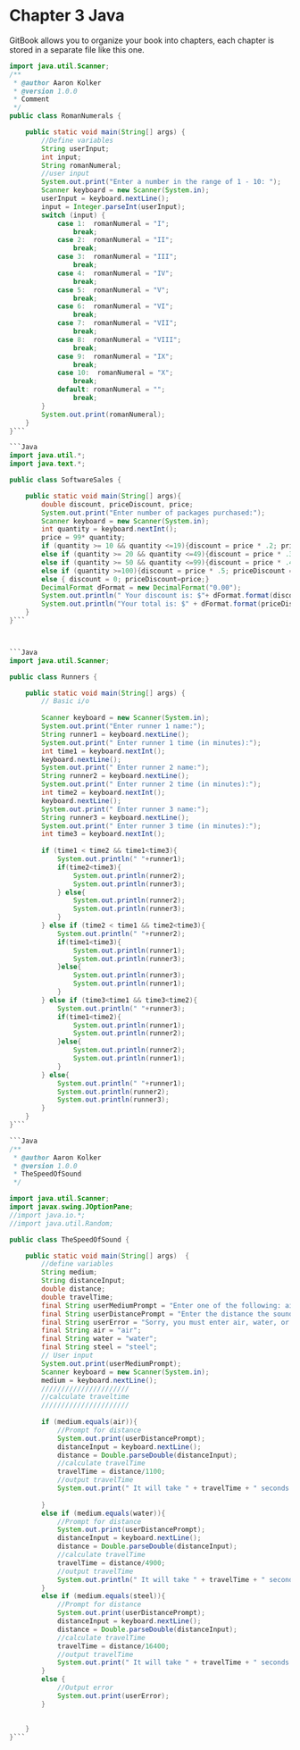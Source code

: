 # Chapter 3 Java

GitBook allows you to organize your book into chapters, each chapter is stored in a separate file like this one.

```Java
import java.util.Scanner;
/**
 * @author Aaron Kolker
 * @version 1.0.0
 * Comment
 */
public class RomanNumerals {

    public static void main(String[] args) {
        //Define variables
        String userInput;
        int input;
        String romanNumeral;
        //user input
        System.out.print("Enter a number in the range of 1 - 10: ");
        Scanner keyboard = new Scanner(System.in);
        userInput = keyboard.nextLine();
        input = Integer.parseInt(userInput);
        switch (input) {
            case 1:  romanNumeral = "I";
                break;
            case 2:  romanNumeral = "II";
                break;
            case 3:  romanNumeral = "III";
                break;
            case 4:  romanNumeral = "IV";
                break;
            case 5:  romanNumeral = "V";
                break;
            case 6:  romanNumeral = "VI";
                break;
            case 7:  romanNumeral = "VII";
                break;
            case 8:  romanNumeral = "VIII";
                break;
            case 9:  romanNumeral = "IX";
                break;
            case 10:  romanNumeral = "X";
                break;
            default: romanNumeral = "";
                break;
        }
        System.out.print(romanNumeral);
    }
}```

```Java
import java.util.*;
import java.text.*;

public class SoftwareSales {

    public static void main(String[] args){
       	double discount, priceDiscount, price;
        System.out.print("Enter number of packages purchased:");
        Scanner keyboard = new Scanner(System.in);
        int quantity = keyboard.nextInt();
		price = 99* quantity;
		if (quantity >= 10 && quantity <=19){discount = price * .2; priceDiscount = price - discount;}
		else if (quantity >= 20 && quantity <=49){discount = price * .3; priceDiscount = price - discount;}
		else if (quantity >= 50 && quantity <=99){discount = price * .4; priceDiscount = price - discount;}
		else if (quantity >=100){discount = price * .5; priceDiscount = price - discount;}
		else { discount = 0; priceDiscount=price;}
		DecimalFormat dFormat = new DecimalFormat("0.00");
		System.out.println(" Your discount is: $"+ dFormat.format(discount));
		System.out.println("Your total is: $" + dFormat.format(priceDiscount));
    }
}```



```Java
import java.util.Scanner;

public class Runners {

    public static void main(String[] args) {
        // Basic i/o
		
        Scanner keyboard = new Scanner(System.in);
		System.out.print("Enter runner 1 name:");
        String runner1 = keyboard.nextLine();
		System.out.print(" Enter runner 1 time (in minutes):");
		int time1 = keyboard.nextInt();
		keyboard.nextLine();
		System.out.print(" Enter runner 2 name:");
		String runner2 = keyboard.nextLine();
		System.out.print(" Enter runner 2 time (in minutes):");
		int time2 = keyboard.nextInt();
		keyboard.nextLine();
		System.out.print(" Enter runner 3 name:");
		String runner3 = keyboard.nextLine();
		System.out.print(" Enter runner 3 time (in minutes):");
		int time3 = keyboard.nextInt();
        
		if (time1 < time2 && time1<time3){
			System.out.println(" "+runner1);
			if(time2<time3){
				System.out.println(runner2);
				System.out.println(runner3);
			} else{
				System.out.println(runner2);
				System.out.println(runner3);
			}
		} else if (time2 < time1 && time2<time3){
			System.out.println(" "+runner2);
			if(time1<time3){
				System.out.println(runner1);
				System.out.println(runner3);
			}else{
				System.out.println(runner3);
				System.out.println(runner1);
			}
		} else if (time3<time1 && time3<time2){
			System.out.println(" "+runner3);
			if(time1<time2){
				System.out.println(runner1);
				System.out.println(runner2);
			}else{
				System.out.println(runner2);
				System.out.println(runner1);
			}
		} else{
			System.out.println(" "+runner1);
			System.out.println(runner2);
			System.out.println(runner3);
		}
    }
}```

```Java
/**
 * @author Aaron Kolker
 * @version 1.0.0
 * TheSpeedOfSound
 */

import java.util.Scanner;
import javax.swing.JOptionPane;
//import java.io.*;
//import java.util.Random;

public class TheSpeedOfSound {

    public static void main(String[] args)  {
		//define variables
		String medium;
		String distanceInput;
		double distance;
		double travelTime;
		final String userMediumPrompt = "Enter one of the following: air, water, or steel: ";
		final String userDistancePrompt = "Enter the distance the sound wave will travel: ";
		final String userError = "Sorry, you must enter air, water, or steel.";
		final String air = "air";
		final String water = "water";
		final String steel = "steel";
		// User input
		System.out.print(userMediumPrompt);
		Scanner keyboard = new Scanner(System.in);
		medium = keyboard.nextLine();
		//////////////////////
		//calculate traveltime
		//////////////////////
		
		if (medium.equals(air)){
			//Prompt for distance
			System.out.print(userDistancePrompt);
			distanceInput = keyboard.nextLine();
			distance = Double.parseDouble(distanceInput);
			//calculate travelTime
			travelTime = distance/1100;
			//output travelTime
			System.out.print(" It will take " + travelTime + " seconds.");
			
		}
		else if (medium.equals(water)){
			//Prompt for distance
			System.out.print(userDistancePrompt);
			distanceInput = keyboard.nextLine();
			distance = Double.parseDouble(distanceInput);
			//calculate travelTime
			travelTime = distance/4900;
			//output travelTime
			System.out.println(" It will take " + travelTime + " seconds.");
		}
		else if (medium.equals(steel)){
			//Prompt for distance
			System.out.print(userDistancePrompt);
			distanceInput = keyboard.nextLine();
			distance = Double.parseDouble(distanceInput);
			//calculate travelTime
			travelTime = distance/16400;
			//output travelTime
			System.out.print(" It will take " + travelTime + " seconds.");
		}
		else {
			//Output error
			System.out.print(userError);
		}
		
		
    }
}```